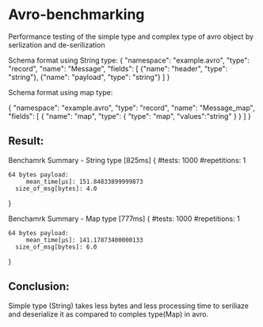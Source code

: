 # Avro-benchmarking
Performance testing of the simple type and complex type of avro object by serlization and de-serilization

Schema format using String type:
{
 "namespace": "example.avro",
 "type": "record",
 "name": "Message",
 "fields": [
     {"name": "header", "type": "string"},
     {"name": "payload",  "type": "string"}
 ]
}

Schema format using map type:

{
 "namespace": "example.avro",
 "type": "record",
 "name": "Message_map",
 "fields": [
     {
        "name": "map",
         "type":
            {   "type": "map",
                "values":"string"
            }
     }
 ]
}


## Result:
  Benchamrk Summary - String type [825ms]
  {
    #tests: 1000
    #repetitions: 1


    64 bytes payload:
         mean_time[μs]: 151.84833899999873
      size_of_msg[bytes]: 4.0
  }
  
  Benchamrk Summary - Map type [777ms]
  {
    #tests: 1000
    #repetitions: 1

    64 bytes payload:
         mean_time[μs]: 141.17873400000133
      size_of_msg[bytes]: 6.0
  }
  


## Conclusion:
Simple type (String) takes less bytes and less processing time to seriliaze and deserialize it as compared to comples type(Map) in avro.



